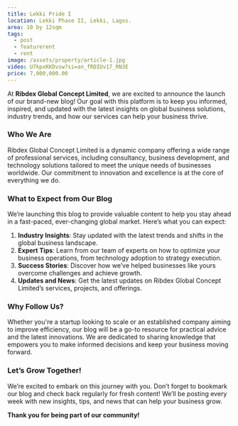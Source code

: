 ```yaml
---
title: Lekki Pride I
location: Lekki Phase II, Lekki, Lagos.
area: 10 by 12sqm
tags:
  - post
  - featurerent
  - rent
image: /assets/property/article-1.jpg
video: U7kpxKKDvsw?si=an_fRDIUv17_RN3E
price: 7,000,000.00
---
```


At **Ribdex Global Concept Limited**, we are excited to announce the launch of our brand-new blog! Our goal with this platform is to keep you informed, inspired, and updated with the latest insights on global business solutions, industry trends, and how our services can help your business thrive.

### Who We Are
Ribdex Global Concept Limited is a dynamic company offering a wide range of professional services, including consultancy, business development, and technology solutions tailored to meet the unique needs of businesses worldwide. Our commitment to innovation and excellence is at the core of everything we do.

### What to Expect from Our Blog
We’re launching this blog to provide valuable content to help you stay ahead in a fast-paced, ever-changing global market. Here’s what you can expect:
1. **Industry Insights**: Stay updated with the latest trends and shifts in the global business landscape.
2. **Expert Tips**: Learn from our team of experts on how to optimize your business operations, from technology adoption to strategy execution.
3. **Success Stories**: Discover how we’ve helped businesses like yours overcome challenges and achieve growth.
4. **Updates and News**: Get the latest updates on Ribdex Global Concept Limited’s services, projects, and offerings.

### Why Follow Us?
Whether you're a startup looking to scale or an established company aiming to improve efficiency, our blog will be a go-to resource for practical advice and the latest innovations. We are dedicated to sharing knowledge that empowers you to make informed decisions and keep your business moving forward.

### Let’s Grow Together!
We’re excited to embark on this journey with you. Don’t forget to bookmark our blog and check back regularly for fresh content! We’ll be posting every week with new insights, tips, and news that can help your business grow.

**Thank you for being part of our community!**